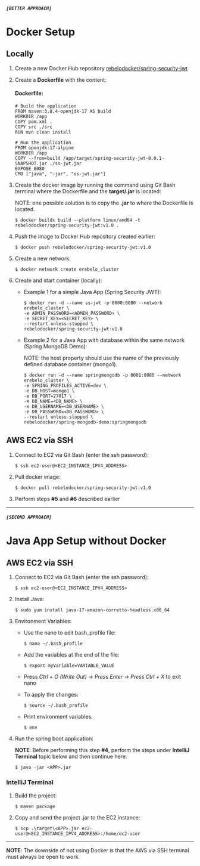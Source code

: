 ##### `[BETTER APPROACH]`

# Docker Setup

## Locally

1. Create a new Docker Hub repository [rebelodocker/spring-security-jwt](https://hub.docker.com/)

2. Create a **Dockerfile** with the content:

   #### Dockerfile:

   ```
   # Build the application
   FROM maven:3.8.4-openjdk-17 AS build
   WORKDIR /app
   COPY pom.xml .
   COPY src ./src
   RUN mvn clean install

   # Run the application
   FROM openjdk:17-alpine
   WORKDIR /app
   COPY --from=build /app/target/spring-security-jwt-0.0.1-SNAPSHOT.jar ./ss-jwt.jar
   EXPOSE 8080
   CMD ["java", "-jar", "ss-jwt.jar"]
   ```

3. Create the docker image by running the command using Git Bash terminal where the Dockerfile and the **target/<APP>.jar** is located:

   NOTE: one possible solution is to copy the **<APP>.jar** to where the Dockerfile is located.

   `$ docker buildx build --platform linux/amd64 -t rebelodocker/spring-security-jwt:v1.0 .`

4. Push the image to Docker Hub repository created earlier:

   `$ docker push rebelodocker/spring-security-jwt:v1.0`

5. Create a new network:

   `$ docker network create erebelo_cluster`

6. Create and start container (locally):

   - Example 1 for a simple Java App (Spring Security JWT):

     ```
     $ docker run -d --name ss-jwt -p 8000:8080 --network erebelo_cluster \
     -e ADMIN_PASSWORD=<ADMIN_PASSWORD> \
     -e SECRET_KEY=<SECRET_KEY> \
     --restart unless-stopped \
     rebelodocker/spring-security-jwt:v1.0
     ```

   - Example 2 for a Java App with database within the same network (Spring MongoDB Demo):

     NOTE: the host property should use the name of the previously defined database container (mongo1).

     ```
     $ docker run -d --name springmongodb -p 8001:8080 --network erebelo_cluster \
     -e SPRING_PROFILES_ACTIVE=dev \
     -e DB_HOST=mongo1 \
     -e DB_PORT=27017 \
     -e DB_NAME=<DB_NAME> \
     -e DB_USERNAME=<DB_USERNAME> \
     -e DB_PASSWORD=<DB_PASSWORD> \
     --restart unless-stopped \
     rebelodocker/spring-mongodb-demo:springmongodb
     ```

## AWS EC2 via SSH

1. Connect to EC2 via Git Bash (enter the ssh password):

   `$ ssh ec2-user@<EC2_INSTANCE_IPV4_ADDRESS>`

2. Pull docker image:

   `$ docker pull rebelodocker/spring-security-jwt:v1.0`

3. Perform steps **#5** and **#6** described earlier

---

##### `[SECOND APPROACH]`

# Java App Setup without Docker

## AWS EC2 via SSH

1.  Connect to EC2 via Git Bash (enter the ssh password):

    `$ ssh ec2-user@<EC2_INSTANCE_IPV4_ADDRESS>`

2.  Install Java:

    `$ sudo yum install java-17-amazon-corretto-headless.x86_64`

3.  Environment Variables:

    - Use the nano to edit bash_profile file:

      `$ nano ~/.bash_profile`

    - Add the variables at the end of the file:

      `$ export myVariable=VARIABLE_VALUE`

    - Press _Ctrl + O (Write Out) -> Press Enter -> Press Ctrl + X_ to exit nano

    - To apply the changes:

      `$ source ~/.bash_profile`

    - Print environment variables:

      `$ env`

4.  Run the spring boot application:

    **NOTE**: Before performing this step **#4**, perform the steps under **IntelliJ Terminal** topic below and then continue here.

    `$ java -jar <APP>.jar`

### IntelliJ Terminal

1. Build the project:

   `$ maven package`

2. Copy and send the project .jar to the EC2 instance:

   `$ scp .\target\<APP>.jar ec2-user@<EC2_INSTANCE_IPV4_ADDRESS>:/home/ec2-user`

---

**NOTE**: The downside of not using Docker is that the AWS via SSH terminal must always be open to work.

